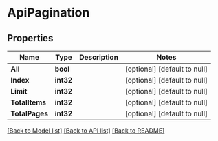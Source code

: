 # ApiPagination

## Properties
Name | Type | Description | Notes
------------ | ------------- | ------------- | -------------
**All** | **bool** |  | [optional] [default to null]
**Index** | **int32** |  | [optional] [default to null]
**Limit** | **int32** |  | [optional] [default to null]
**TotalItems** | **int32** |  | [optional] [default to null]
**TotalPages** | **int32** |  | [optional] [default to null]

[[Back to Model list]](../README.md#documentation-for-models) [[Back to API list]](../README.md#documentation-for-api-endpoints) [[Back to README]](../README.md)

